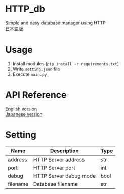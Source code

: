 # HTTP_db
Simple and easy database manager using HTTP  
[日本語版](https://github.com/nattyan-tv/HTTP_db/blob/master/README_ja.md)

# Usage
1. Install modules (`pip install -r requirements.txt`)
2. Write `setting.json` file
3. Execute `main.py`

# API Reference
[English version](https://nattyan-tv.github.io/HTTP_db/docs/en-us/index)  
[Japanese version](https://nattyan-tv.github.io/HTTP_db/docs/ja-jp/index)  

# Setting
Name|Description|Type
---|---|---
address|HTTP Server address|str
port|HTTP Server port|int
debug|HTTP Server debug mode|bool
filename|Database filename|str
